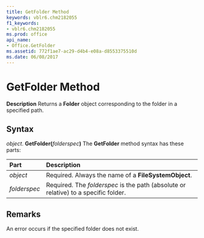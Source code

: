 ```yaml
---
title: GetFolder Method
keywords: vblr6.chm2182055
f1_keywords:
- vblr6.chm2182055
ms.prod: office
api_name:
- Office.GetFolder
ms.assetid: 772f1ae7-ac29-d4b4-e08a-d8553375510d
ms.date: 06/08/2017
---
```



# GetFolder Method



 **Description**
Returns a  **Folder** object corresponding to the folder in a specified path.

## Syntax

_object_. **GetFolder(**_folderspec_**)**
The  **GetFolder** method syntax has these parts:


|Part|Description|
|:-----|:-----|
| _object_|Required. Always the name of a  **FileSystemObject**.|
| _folderspec_|Required. The  _folderspec_ is the path (absolute or relative) to a specific folder.|

## Remarks

An error occurs if the specified folder does not exist.

